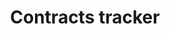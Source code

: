 ---
title: Contracts tracker
string_date: "June 12, 2014"
clip_url: http://vault.thelensnola.org/contracts/
image_url: /images/thumbnails/2014-06-12-contracts.png
image_alt: Government contracts tracker
description: A web scraper that grabs all of the City of New Orleans' new contracts and stores them in a fully searchable archive.
repo: https://github.com/TheLens/contracts
tools: DocumentCloud, Flask, JavaScript, PostgreSQL, Python, S3, SQL Alchemy, web scraping
---